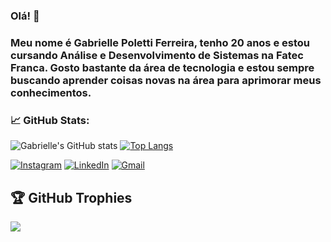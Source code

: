 ### Olá! 👋

### Meu nome é Gabrielle Poletti Ferreira, tenho 20 anos e estou cursando Análise e Desenvolvimento de Sistemas na Fatec Franca. Gosto bastante da área de tecnologia e estou sempre buscando aprender coisas novas na área para aprimorar meus conhecimentos. 

### <b>📈 GitHub Stats:</b>
![Gabrielle's GitHub stats](https://github-readme-stats.vercel.app/api?username=gabrielleeee&show_icons=true&theme=radical)
[![Top Langs](https://github-readme-stats.vercel.app/api/top-langs/?username=gabrielleeee&layout=compact&theme=dracula)](https://github.com/anuraghazra/github-readme-stats)

<p align="left">
  <a href="https://www.instagram.com/gabi.poletti/">
  <img alt="Instagram" src="https://img.shields.io/badge/Instagram-%23E4405F.svg?logo=Instagram&logoColor=white"  title="@gabi.poletti"/></a>
  <a href="https://www.linkedin.com/in/gabrielle-poletti-ferreira-9a2a27211/">
  <img alt="LinkedIn" src="https://img.shields.io/badge/linkedin-%230077B5.svg?logo=linkedin&logoColor=white"  title="LinkedIn - Gabrielle Poletti"/></a>
  <a href="mailto:gabi.poletti2019@gmail.com">
  <img alt="Gmail" src="https://img.shields.io/badge/Gmail-D14836?logo=gmail&logoColor=white"  title="Gmail - Gabrielle Poletti"/></a>
</p>

## 🏆 GitHub Trophies
![](https://github-profile-trophy.vercel.app/?username=gabrielleeee&theme=radical&no-frame=false&no-bg=true&margin-w=4)


